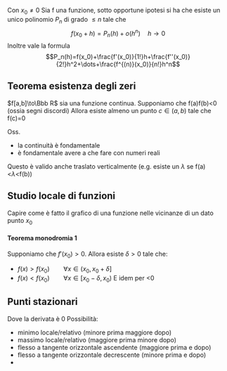 Con $x_0\ne 0$
Sia f una funzione, sotto opportune ipotesi si ha che esiste un unico polinomio $P_n$ di grado $\le n$ tale che 
$$ f(x_0+h)=P_n(h)+o(h^n)\quad h\to 0$$
Inoltre vale la formula
$$P_n(h)=f(x_0)+\frac{f'(x_0)}{1!}h+\frac{f''(x_0)}{2!}h^2+\dots+\frac{f^{(n)}(x_0)}{n!}h^n$$

## Teorema esistenza degli zeri
$f[a,b]\to\Bbb R$ sia una funzione continua.
Supponiamo che f(a)f(b)<0 (ossia segni discordi)
Allora esiste almeno un punto $c\in (a,b)$ tale che f(c)=0

Oss.
- la continuità è fondamentale
- è fondamentale avere a che fare con numeri reali

Questo è valido anche traslato verticalmente (e.g. esiste un $\lambda$ se f(a)<$\lambda$<f(b)) 

## Studio locale di funzioni
Capire come è fatto il grafico di una funzione nelle vicinanze di un dato punto $x_0$
#### Teorema monodromia 1
Supponiamo che $f'(x_0)>0$. Allora esiste $\delta>0$ tale che:
- $f(x)>f(x_0)\qquad \forall x\in(x_0,x_0+\delta]$
- $f(x)<f(x_0)\qquad \forall x\in[x_0-\delta,x_0)$
E idem per <0

## Punti stazionari
Dove la derivata è 0
Possibilità:
- minimo locale/relativo (minore prima maggiore dopo)
- massimo locale/relativo (maggiore prima minore dopo)
- flesso a tangente orizzontale ascendente (maggiore prima e dopo)
- flesso a tangente orizzontale decrescente (minore prima e dopo)
- 